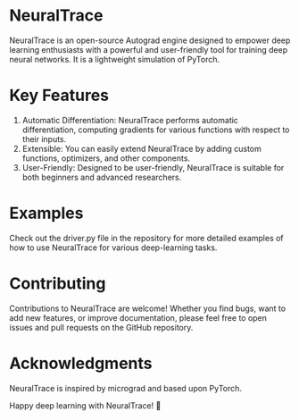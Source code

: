 # NeuralTrace
NeuralTrace is an open-source Autograd engine designed to empower deep learning enthusiasts with a powerful and user-friendly tool for training deep neural networks. It is a lightweight simulation of PyTorch.

# Key Features
1. Automatic Differentiation: NeuralTrace performs automatic differentiation, computing gradients for various functions with respect to their inputs.
2. Extensible: You can easily extend NeuralTrace by adding custom functions, optimizers, and other components.
3. User-Friendly: Designed to be user-friendly, NeuralTrace is suitable for both beginners and advanced researchers.

# Examples
Check out the driver.py file in the repository for more detailed examples of how to use NeuralTrace for various deep-learning tasks.

# Contributing
Contributions to NeuralTrace are welcome! Whether you find bugs, want to add new features, or improve documentation, please feel free to open issues and pull requests on the GitHub repository.

# Acknowledgments
NeuralTrace is inspired by micrograd and based upon PyTorch.

Happy deep learning with NeuralTrace! 🚀
